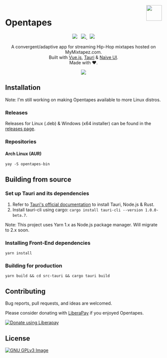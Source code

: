 <img src="https://codeberg.org/xaviers/Opentapes/raw/commit/e76434c9a36b69aedab897f727c3cf92c9af6331/src/assets/logo.png" align="right" width="50px" height="50px"/>

#  Opentapes

<p align="center">
<img src="https://img.shields.io/badge/Release-0.1.0-blue">
&nbsp;
<a href="https://v3.vuejs.org/">
    <img src="https://img.shields.io/badge/Vue-3.0-green">
</a>
&nbsp;
<a href="https://tauri.studio/">
    <img src="https://img.shields.io/badge/Tauri-1.0.0%20beta%208-yellowgreen">
</a>
</p>

<p align="center">
A convergent/adaptive app for streaming Hip-Hop mixtapes hosted on MyMixtapez.com.
<br>Built with <a href="https://v3.vuejs.org/">Vue.js</a>,
<a href="https://tauri.studio/">Tauri</a> &
<a href="https://www.naiveui.com/">Naive UI</a>.
<br>Made with ♥. 
</p>

<p align="center">
  <img src="https://codeberg.org/xaviers/Opentapes/media/branch/main/resources/screenshot.png"/>
</p>

## Installation
Note: I'm still working on making Opentapes available to more Linux distros.
### Releases
Releases for Linux (.deb) & Windows (x64 installer) can be found in the [releases page](https://codeberg.org/xaviers/Opentapes/releases).

### Repositories
#### Arch Linux (AUR)
```
yay -S opentapes-bin
```

## Building from source
### Set up Tauri and its dependencies
1. Refer to [Tauri's official documentation](https://tauri.studio/en/docs/getting-started/intro) to install Tauri, Node.js & Rust.
2. Install tauri-cli using cargo: `cargo install tauri-cli --version 1.0.0-beta.7`.

Note: This project uses Yarn 1.x as Node.js package manager. Will migrate to 2.x soon.

### Installing Front-End dependencies
```
yarn install
```

### Building for production
```
yarn build && cd src-tauri && cargo tauri build
```

## Contributing

Bug reports, pull requests, and ideas are welcomed.

Please consider donating with [LiberaPay](https://liberapay.com/xaviers/) if you enjoyed Opentapes.

<a href="https://liberapay.com/xaviers/donate"><img alt="Donate using Liberapay" src="https://liberapay.com/assets/widgets/donate.svg"></a>

## License
[![GNU GPLv3 Image](https://www.gnu.org/graphics/gplv3-127x51.png)](https://www.gnu.org/licenses/gpl-3.0.html) 

